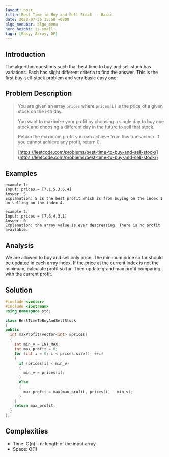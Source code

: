 ```yaml
---
layout: post
title: Best Time to Buy and Sell Stock -- Basic
date: 2022-07-26 15:50 +0900
algo_menubar: algo_menu
hero_height: is-small
tags: [Easy, Array, DP]
---
```

## Introduction
The algorithm questions such that best time to buy and sell stock has variations.
Each has slight different criteria to find the answer.
This is the first buy-sell-stock problem and very basic easy one.

## Problem Description
> You are given an array `prices` where `prices[i]` is the price of a given stock on the i-th day.
>
> You want to maximize your profit by choosing a single day to buy one stock and choosing a different day
> in the future to sell that stock.
>
> Return the maximum profit you can achieve from this transaction. If you cannot achieve any profit, return 0.
> 
> [https://leetcode.com/problems/best-time-to-buy-and-sell-stock/](https://leetcode.com/problems/best-time-to-buy-and-sell-stock/)

## Examples
```
example 1:
Input: prices = [7,1,5,3,6,4]
Answer: 5
Explanation: 5 is the best profit which is from buying on the index 1 an selling on the index 4.
```
```
example 2:
Input: prices = [7,6,4,3,1]
Answer: 0
Explanation: the array value is ever descreasing. There is no profit available.
```

## Analysis
We are allowed to buy and sell only once. The minimum price so far should be updated in each array index.
If the price at the current index is not the minimum, calculate profit so far.
Then update grand max profit comparing with the current profit.

## Solution
```cpp
#include <vector>
#include <iostream>
using namespace std;

class BestTimeToBuyAndSellStock
{
public:
  int maxProfit(vector<int> &prices)
  {
    int min_v = INT_MAX;
    int max_profit = 0;
    for (int i = 0; i < prices.size(); ++i)
    {
      if (prices[i] < min_v)
      {
        min_v = prices[i];
      }
      else
      {
        max_profit = max(max_profit, prices[i] - min_v);
      }
    }
    return max_profit;
  }
};
```

## Complexities
- Time: O(n) – n: length of the input array.
- Space: O(1)
